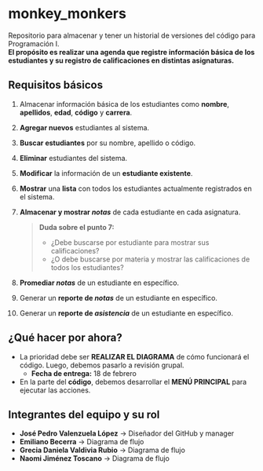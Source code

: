 # monkey_monkers
Repositorio para almacenar y tener un historial de versiones del código para Programación I.  
**El propósito es realizar una agenda que registre información básica de los estudiantes y su registro de calificaciones en distintas asignaturas.**

## Requisitos básicos
1. Almacenar información básica de los estudiantes como **nombre**, **apellidos**, **edad**, **código** y **carrera**.
2. **Agregar nuevos** estudiantes al sistema.
3. **Buscar estudiantes** por su nombre, apellido o código.
4. **Eliminar** estudiantes del sistema.
5. **Modificar** la información de un **estudiante existente**.
6. **Mostrar** una **lista** con todos los estudiantes actualmente registrados en el sistema.
7. **Almacenar y mostrar _notas_** de cada estudiante en cada asignatura.  

   > **Duda sobre el punto 7:**  
   > - ¿Debe buscarse por estudiante para mostrar sus calificaciones?  
   > - ¿O debe buscarse por materia y mostrar las calificaciones de todos los estudiantes?  

8. **Promediar _notas_** de un estudiante en específico.
9. Generar un **reporte de _notas_** de un estudiante en específico.
10. Generar un **reporte de _asistencia_** de un estudiante en específico.

## ¿Qué hacer por ahora?
- La prioridad debe ser **REALIZAR EL DIAGRAMA** de cómo funcionará el código. Luego, debemos pasarlo a revisión grupal.  
  - **Fecha de entrega:** 18 de febrero  
- En la parte del **código**, debemos desarrollar el **MENÚ PRINCIPAL** para ejecutar las acciones.

## Integrantes del equipo y su rol
- **José Pedro Valenzuela López** → Diseñador del GitHub y manager
- **Emiliano Becerra** → Diagrama de flujo
- **Grecia Daniela Valdivia Rubio** → Diagrama de flujo
- **Naomi Jiménez Toscano** → Diagrama de flujo

